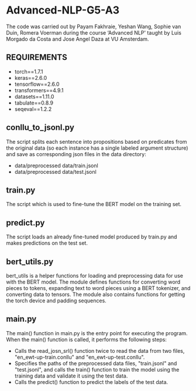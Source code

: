 # Advanced-NLP-G5-A3
The code was carried out by Payam Fakhraie, Yeshan Wang, Sophie van Duin, Romera Voerman during the course ‘Advanced NLP' taught by Luis Morgado da Costa and Jose Angel Daza at VU Amsterdam.

## REQUIREMENTS
- torch==1.7.1 
- keras==2.6.0
- tensorflow==2.6.0
- transformers==4.9.1
- datasets==1.11.0
- tabulate==0.8.9
- seqeval==1.2.2

## conllu_to_jsonl.py
The script splits each sentence into propositions based on predicates from the original data (so each instance has a single labeled argument structure) and save as corresponding json files in the data directory:
- data/preprocessed data/train.jsonl
- data/preprocessed data/test.jsonl

## train.py
The script which is used to fine-tune the BERT model on the training set.

## predict.py
The script loads an already fine-tuned model produced by train.py and makes predictions on the test set.

## bert_utils.py
bert_utils is a helper functions for loading and preprocessing data for use with the BERT model. The module defines functions for converting word pieces to tokens, expanding text to word pieces using a BERT tokenizer, and converting data to tensors. The module also contains functions for getting the torch device and padding sequences.

## main.py
The main() function in main.py is the entry point for executing the program. When the main() function is called, it performs the following steps:
- Calls the read_josn_srl() function twice to read the data from two files, "en_ewt-up-train.conllu" and "en_ewt-up-test.conllu".
- Specifies the paths of the preprocessed data files, "train.jsonl" and "test.jsonl", and calls the train() function to train the model using the training data and validate it using the test data.
- Calls the predict() function to predict the labels of the test data.
